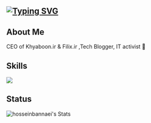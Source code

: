 [![Typing SVG](https://readme-typing-svg.demolab.com?font=Fira+Code&weight=500&size=23&pause=1000&color=F74736&background=F8FFF400&width=470&lines=Hi%3BWelcome%20to%20my%20Github%20page%21)](https://git.io/typing-svg)
---
## About Me
CEO of Khyaboon.ir & Filix.ir ,Tech Blogger, IT activist  🔧

## Skills
<p align="left">
 <a href="https://github.com/saeed-54996">
   <img src="https://skillicons.dev/icons?i=html,css,php,bots,py,linux,ubuntu,cloudflare,git,github,mysql,blender,figma,ps,ai,xd,pr,ae" />
 </a>
</p>

## Status
![hosseinbannaei's Stats](https://github-readme-stats.vercel.app/api?username=saeed-54996&theme=nord&show_icons=true&hide_border=true&count_private=true)

<!--
**saeed-54996/saeed-54996** is a ✨ _special_ ✨ repository because its `README.md` (this file) appears on your GitHub profile.

Here are some ideas to get you started:

- 🔭 I’m currently working on ...
- 🌱 I’m currently learning ...
- 👯 I’m looking to collaborate on ...
- 🤔 I’m looking for help with ...
- 💬 Ask me about ...
- 📫 How to reach me: ...
- 😄 Pronouns: ...
- ⚡ Fun fact: ...
-->

